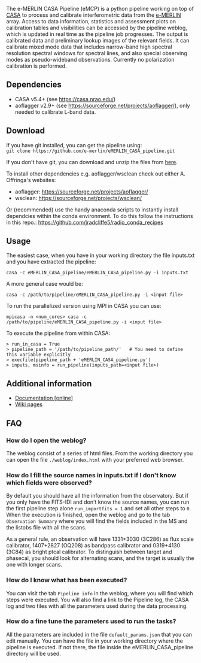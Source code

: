 The e-MERLIN CASA Pipeline (eMCP) is a python pipeline working on top of [CASA](https://casa.nrao.edu/) to process and calibrate interferometric data from the [e-MERLIN](http://www.e-merlin.ac.uk/) array. Access to data information, statistics and assessment plots on calibration tables and visibilities can be accessed by the pipeline weblog, which is updated in real time as the pipeline job progresses. The output is calibrated data and preliminary lookup images of the relevant fields. It can calibrate mixed mode data that includes narrow-band high spectral resolution spectral windows for spectral lines, and also special observing modes as pseudo-wideband observations. Currently no polarization calibration is performed.


## Dependencies ##
- CASA v5.4+ (see https://casa.nrao.edu/)
- aoflagger v2.9+ (see https://sourceforge.net/projects/aoflagger/), only needed to calibrate L-band data.

## Download ##
If you have git installed, you can get the pipeline using:  
`git clone https://github.com/e-merlin/eMERLIN_CASA_pipeline.git`

If you don't have git, you can download and unzip the files from [here](https://github.com/e-merlin/eMERLIN_CASA_pipeline/archive/master.zip).

To install other dependencies e.g. aoflagger/wsclean check out either A. Offringa's websites:
- aoflagger: https://sourceforge.net/projects/aoflagger/
- wsclean: https://sourceforge.net/projects/wsclean/

Or (recommended) use the handy anaconda scripts to instantly install dependcies within the conda environment. To do this follow the instructions in this repo.: https://github.com/jradcliffe5/radio_conda_recipes

## Usage ##
The easiest case, when you have in your working directory the file inputs.txt and you have extracted the pipeline:

`casa -c eMERLIN_CASA_pipeline/eMERLIN_CASA_pipeline.py -i inputs.txt`

A more general case would be:

`casa -c /path/to/pipeline/eMERLIN_CASA_pipeline.py -i <input file>`

To run the parallelized version using MPI in CASA you can use:  

`mpicasa -n <num_cores> casa -c /path/to/pipeline/eMERLIN_CASA_pipeline.py -i <input file>`

To execute the pipeline from within CASA:
~~~~
> run_in_casa = True
> pipeline_path = '/path/to/pipeline_path/'   # You need to define this variable explicitly
> execfile(pipeline_path + 'eMERLIN_CASA_pipeline.py')
> inputs, msinfo = run_pipeline(inputs_path=<input file>)
~~~~

## Additional information ##

- [Documentation [online]](documentation/docs.md)
- [Wiki pages](https://github.com/e-merlin/eMERLIN_CASA_pipeline/wiki)



## FAQ ##

### How do I open the weblog?

The weblog consist of a series of html files. From the working directory you can open the file `./weblog/index.html` with your preferred web browser.

### How do I fill the source names in inputs.txt if I don't know which fields were observed?

By default you should have all the information from the observatory. But if you only have the FITS-IDI and don't know the source names, you can run the first pipeline step alone `run_importfits = 1` and set all other steps to `0`. When the execution is finished, open the weblog and go to the tab `Observation Summary` where you will find the fields included in the MS and the listobs file with all the scans.

As a general rule, an observation will have 1331+3030 (3C286) as flux scale calibrator, 1407+2827 (OQ208) as bandpass calibrator and 0319+4130 (3C84) as bright ptcal calibrator. To distinguish between target and phasecal, you should look for alternating scans, and the target is usually the one with longer scans.

### How do I know what has been executed?

You can visit the tab `Pipeline info` in the weblog, where you will find which steps were executed. You will also find a link to the Pipeline log, the CASA log and two files with all the parameters used during the data processing.

### How do a fine tune the parameters used to run the tasks?

All the parameters are included in the file `default_params.json` that you can edit manually. You can have the file in your working directory where the pipeline is executed. If not there, the file inside the eMERLIN_CASA_pipeline directory will be used.
